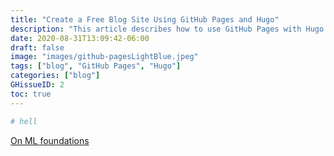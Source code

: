 ```yaml
---
title: "Create a Free Blog Site Using GitHub Pages and Hugo"
description: "This article describes how to use GitHub Pages with Hugo to create, maintain, and host your own blog site."
date: 2020-08-31T13:09:42-06:00
draft: false
image: "images/github-pagesLightBlue.jpeg"
tags: ["blog", "GitHub Pages", "Hugo"]
categories: ["blog"]
GHissueID: 2
toc: true
---
```


<!--more-->

```bash
# hell
```


[On ML foundations](/shalev/Intro.md)
